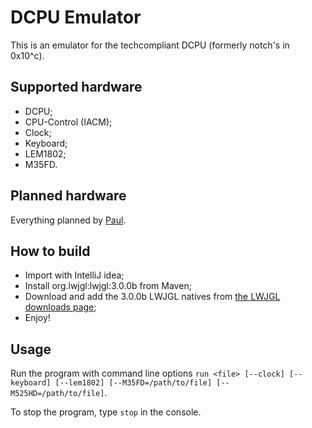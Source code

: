 DCPU Emulator
=============

This is an emulator for the techcompliant DCPU (formerly notch's in 0x10^c).

Supported hardware
------------------

* DCPU;
* CPU-Control (IACM);
* Clock;
* Keyboard;
* LEM1802;
* M35FD.

Planned hardware
----------------

Everything planned by [Paul](https://github.com/paultech/TC-Specs).

How to build
------------

* Import with IntelliJ idea;
* Install org.lwjgl:lwjgl:3.0.0b from Maven;
* Download and add the 3.0.0b LWJGL natives from [the LWJGL downloads page](https://www.lwjgl.org/download);
* Enjoy!

Usage
-----

Run the program with command line options `run <file> [--clock] [--keyboard] [--lem1802] [--M35FD=/path/to/file] [--M525HD=/path/to/file]`.

To stop the program, type `stop` in the console.